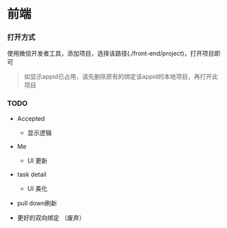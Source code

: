 # 前端

### 打开方式

使用微信开发者工具，添加项目，选择该路径(./front-end/project)，打开项目即可

> 如显示appid已占用，请先删除原有的绑定该appid的本地项目，再打开此项目

### TODO

- Accepted
  - 显示逻辑



- Me
  - UI 更新
- task detail
  - UI 美化



- pull down刷新

- 更好的双向绑定 （废弃）